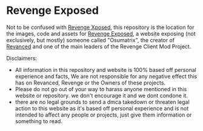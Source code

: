 # Revenge Exposed
Not to be confused with [Revenge Xposed](https://github.com/revenge-mod/revenge-xposed), this repository is the location for the images, code and assets for [Revenge Exposed](https://revengeexposed.pages.dev/), a website exposing (not exclusively, but mostly) someone called "Osumatrix", the creator of [Revanced](https://revanced.app/) and one of the main leaders of the Revenge Client Mod Project.

Disclaimers:
- All information in this repository and website is 100% based off personal experience and facts, We are not responsible for any negative effect this has on Revanced, Revenge or the Owners of these projects.
- Please do not go out of your way to harass anyone mentioned in this website or repository. we don't encourage it and we dont condone it.
- there are no legal grounds to send a dmca takedown or threaten legal action to this website as it's based off personal experience and is not intended to affect any people or projects, just give them information or something to read.
